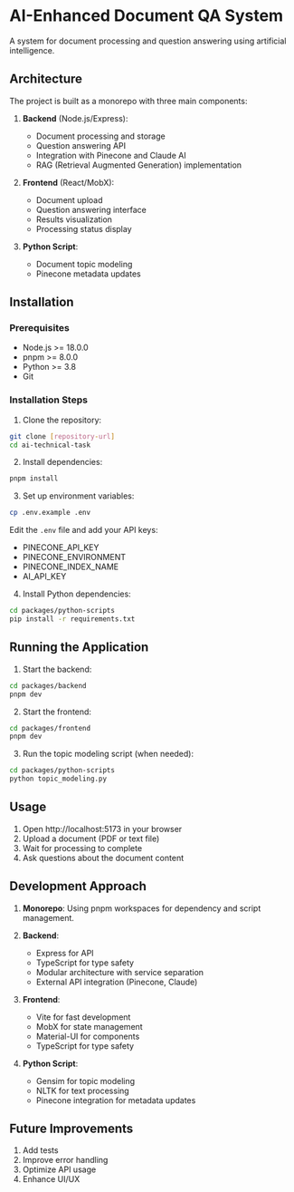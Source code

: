 # AI-Enhanced Document QA System

A system for document processing and question answering using artificial intelligence.

## Architecture

The project is built as a monorepo with three main components:

1. **Backend** (Node.js/Express):

   - Document processing and storage
   - Question answering API
   - Integration with Pinecone and Claude AI
   - RAG (Retrieval Augmented Generation) implementation

2. **Frontend** (React/MobX):

   - Document upload
   - Question answering interface
   - Results visualization
   - Processing status display

3. **Python Script**:
   - Document topic modeling
   - Pinecone metadata updates

## Installation

### Prerequisites

- Node.js >= 18.0.0
- pnpm >= 8.0.0
- Python >= 3.8
- Git

### Installation Steps

1. Clone the repository:

```bash
git clone [repository-url]
cd ai-technical-task
```

2. Install dependencies:

```bash
pnpm install
```

3. Set up environment variables:

```bash
cp .env.example .env
```

Edit the `.env` file and add your API keys:

- PINECONE_API_KEY
- PINECONE_ENVIRONMENT
- PINECONE_INDEX_NAME
- AI_API_KEY

4. Install Python dependencies:

```bash
cd packages/python-scripts
pip install -r requirements.txt
```

## Running the Application

1. Start the backend:

```bash
cd packages/backend
pnpm dev
```

2. Start the frontend:

```bash
cd packages/frontend
pnpm dev
```

3. Run the topic modeling script (when needed):

```bash
cd packages/python-scripts
python topic_modeling.py
```

## Usage

1. Open http://localhost:5173 in your browser
2. Upload a document (PDF or text file)
3. Wait for processing to complete
4. Ask questions about the document content

## Development Approach

1. **Monorepo**: Using pnpm workspaces for dependency and script management.

2. **Backend**:

   - Express for API
   - TypeScript for type safety
   - Modular architecture with service separation
   - External API integration (Pinecone, Claude)

3. **Frontend**:

   - Vite for fast development
   - MobX for state management
   - Material-UI for components
   - TypeScript for type safety

4. **Python Script**:
   - Gensim for topic modeling
   - NLTK for text processing
   - Pinecone integration for metadata updates

## Future Improvements

1. Add tests
2. Improve error handling
3. Optimize API usage
4. Enhance UI/UX
